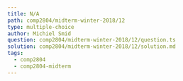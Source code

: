 ```yaml
---
title: N/A
path: comp2804/midterm-winter-2018/12
type: multiple-choice
author: Michiel Smid
question: comp2804/midterm-winter-2018/12/question.ts
solution: comp2804/midterm-winter-2018/12/solution.md
tags:
  - comp2804
  - comp2804-midterm
---
```

